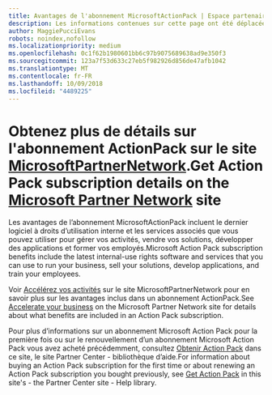 ```yaml
---
title: Avantages de l'abonnement MicrosoftActionPack | Espace partenaires
description: Les informations contenues sur cette page ont été déplacées vers https://partner.microsoft.com/membership/internal-use-software.
author: MaggiePucciEvans
robots: noindex,nofollow
ms.localizationpriority: medium
ms.openlocfilehash: 0c1f62b1980601bb6c97b9075689638ad9e350f3
ms.sourcegitcommit: 123a7f53d633c27eb5f982926d856de47afb1042
ms.translationtype: MT
ms.contentlocale: fr-FR
ms.lasthandoff: 10/09/2018
ms.locfileid: "4489225"
---
```

# <a name="get-action-pack-subscription-details-on-the-microsoft-partner-networkhttpspartnermicrosoftcommembershipinternal-use-software-site"></a><span data-ttu-id="27335-103">Obtenez plus de détails sur l'abonnement ActionPack sur le site [MicrosoftPartnerNetwork](https://partner.microsoft.com/membership/internal-use-software).</span><span class="sxs-lookup"><span data-stu-id="27335-103">Get Action Pack subscription details on the [Microsoft Partner Network](https://partner.microsoft.com/membership/internal-use-software) site</span></span> 

<span data-ttu-id="27335-104">Les avantages de l’abonnement MicrosoftActionPack incluent le dernier logiciel à droits d’utilisation interne et les services associés que vous pouvez utiliser pour gérer vos activités, vendre vos solutions, développer des applications et former vos employés.</span><span class="sxs-lookup"><span data-stu-id="27335-104">Microsoft Action Pack subscription benefits include the latest internal-use rights software and services that you can use to run your business, sell your solutions, develop applications, and train your employees.</span></span>

<span data-ttu-id="27335-105">Voir [Accélérez vos activités](https://partner.microsoft.com/membership/internal-use-software) sur le site MicrosoftPartnerNetwork pour en savoir plus sur les avantages inclus dans un abonnement ActionPack.</span><span class="sxs-lookup"><span data-stu-id="27335-105">See [Accelerate your business](https://partner.microsoft.com/membership/internal-use-software) on the Microsoft Partner Network site for details about what benefits are included in an Action Pack subscription.</span></span>   

<span data-ttu-id="27335-106">Pour plus d’informations sur un abonnement Microsoft Action Pack pour la première fois ou sur le renouvellement d’un abonnement Microsoft Action Pack vous avez acheté précédemment, consultez [Obtenir Action Pack](mpn-get-action-pack.md) dans ce site, le site Partner Center - bibliothèque d’aide.</span><span class="sxs-lookup"><span data-stu-id="27335-106">For information about buying an Action Pack subscription for the first time or about renewing an Action Pack subscription you bought previously, see [Get Action Pack](mpn-get-action-pack.md) in this site's - the Partner Center site - Help library.</span></span>


